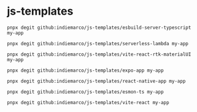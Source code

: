 # js-templates

`pnpx degit github:indiemarco/js-templates/esbuild-server-typescript my-app`

`pnpx degit github:indiemarco/js-templates/serverless-lambda my-app`

`pnpx degit github:indiemarco/js-templates/vite-react-rtk-materialUI my-app`

`pnpx degit github:indiemarco/js-templates/expo-app my-app`

`pnpx degit github:indiemarco/js-templates/react-native-app my-app`

`pnpx degit github:indiemarco/js-templates/esmon-ts my-app`

`pnpx degit github:indiemarco/js-templates/vite-react my-app`
